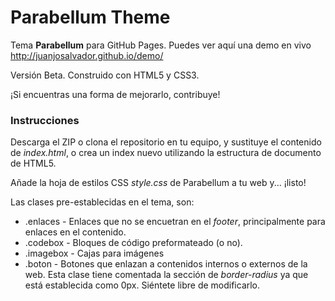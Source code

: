Parabellum Theme
================

Tema **Parabellum** para GitHub Pages. Puedes ver aquí una demo en vivo http://juanjosalvador.github.io/demo/

Versión Beta. Construido con HTML5 y CSS3.

¡Si encuentras una forma de mejorarlo, contribuye!

### Instrucciones

Descarga el ZIP o clona el repositorio en tu equipo, y sustituye el contenido de *index.html*, o crea un index nuevo utilizando la estructura de documento de HTML5.

Añade la hoja de estilos CSS *style.css* de Parabellum a tu web y... ¡listo!

Las clases pre-establecidas en el tema, son:

* .enlaces - Enlaces que no se encuetran en el *footer*, principalmente para enlaces en el contenido.
* .codebox - Bloques de código preformateado (o no).
* .imagebox - Cajas para imágenes
* .boton - Botones que enlazan a contenidos internos o externos de la web. Esta clase tiene comentada la sección de *border-radius* ya que está establecida como 0px. Siéntete libre de modificarlo.
